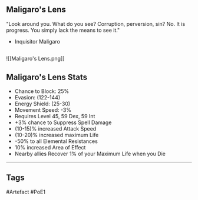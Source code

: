 ## Maligaro's Lens
"Look around you. What do you see?
Corruption, perversion, sin?
No. It is progress.
You simply lack the means to see it."
- Inquisitor Maligaro
##
![[Maligaro's Lens.png]]
## Maligaro's Lens Stats
- Chance to Block: 25%
- Evasion: (122-144)
- Energy Shield: (25-30)
- Movement Speed: -3%
- Requires Level 45, 59 Dex, 59 Int
- +3% chance to Suppress Spell Damage
- (10-15)% increased Attack Speed
- (10-20)% increased maximum Life
- -50% to all Elemental Resistances
- 10% increased Area of Effect
- Nearby allies Recover 1% of your Maximum Life when you Die


---
## Tags
#Artefact
#PoE1